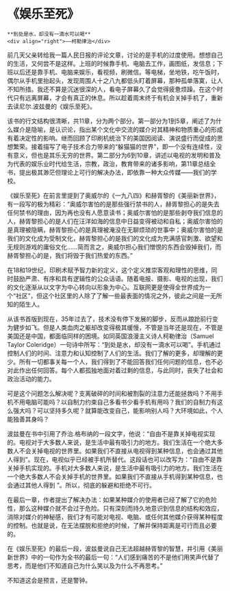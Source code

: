 # 《娱乐至死》

``` admonish note
**到处是水，却没有一滴水可以喝**
<div align="right">——柯勒律治</div>
```

前几天父亲转给我一篇人民日报的评论文章，讨论的是手机的过度使用。想想自己的生活，又何尝不是这样。上班的时候靠手机、电脑去工作，画图纸，发信息；下班以后还是靠手机、电脑来娱乐，看视频，刷微信。等电梯，坐地铁，吃午饭时，偶尔从手机里抬起头，发现周围人十之八九都低头盯着屏幕，那种孤单落寞，让人不知所措。我还不算是沉迷很深的人，看电子屏幕久了会觉得疲惫烦躁。在这个时代只有远离屏幕，才会有真正的休息。所以趁着周末终于有机会关掉手机了，重新去读尼尔.波兹曼的《娱乐至死》。

该书的行文结构很清晰，共11章，分为两个部分。第一部分为1到5章，阐述了为什么媒介是隐喻，是认识论，指出某个文化中交流的媒介对其精神和物质重心的形成有着决定性的影响。继而回顾了印刷机统治下的美国因阅读、演说盛行而促成的思想繁荣。接着描写了电子技术合力带来的“躲猫猫的世界”，即一个没有连续性，没有意义，但也是其乐无穷的世界。第二部分为6到10章，讲述以电视的发明和普及为代表的娱乐业时代给生活，宗教，政治，教育带来的诸多影响，第11章总结全书，提出极其渺茫但理论上可行的解决办法，即依靠一种大众传媒——我们的学校。

《娱乐至死》在前言里提到了奥威尔的《一九八四》和赫胥黎的《美丽新世界》，有一段写的极为精彩：“奥威尔害怕的是那些强行禁书的人，赫胥黎担心的是失去任何禁书的理由，因为再也没有人愿意读书；奥威尔害怕的是那些剥夺我们信息的人，赫胥黎担心的是人们在汪洋如海的信息中日益变得被动和自私；奥威尔害怕的是真理被隐瞒，赫胥黎担心的是真理被淹没在无聊烦琐的世事中；奥威尔害怕的是我们的文化成为受制文化，赫胥黎担心的是我们的文化成为充满感官刺激、欲望和无规则游戏的庸俗文化……简而言之，奥威尔担心我们憎恨的东西会毁掉我们，而赫胥黎担心的是，我们将毁于我们热爱的东西。”

在18和19世纪，印刷术赋予智力新的定义，这个定义推崇客观和理性的思维，同时鼓励严肃、有序和具有逻辑性的公众话语。随着电报、摄影、电视的出现，我们的文化逐渐从以文字为中心转向以形象为中心。互联网更是使得全世界成为一个“社区”，但这个社区里的人除了了解一些最表面的情况之外，彼此之间是一无所知的陌生人。

从该书首版到现在，35年过去了，技术没有停下发展的脚步，反而从踉跄前行变为健步如飞。但是人类血肉之躯却改变得极其缓慢，不管是当年还是现在，不管是美国还是中国，都面临同样的困境。如同英国浪漫主义诗人柯勒律治（Samuel Taylor Coleridge）一句诗中所写：“到处是水，却没有一滴水可以喝”。手机通过控制人们的时间、注意力和认知控制了人们的生活。我们了解的更多，却理解的更少。所有一切都事关每一个人，我们得到了不能回答我们任何问题的信息，也不必对此作出任何回答。每个人都孤独地面对着过剩的信息，与此同时，丧失了社会和政治活动的能力。



可是这个问题怎么解决呢？支离破碎的时间和被割裂的注意力还能拯救吗？不用手机不用电脑可能吗？以自制力约束自己多看书少看手机有用吗？我们的自制力有这么强大吗？可以坚持多久呢？就算能改变自己，能影响别人吗？大环境如此，个人能独善其身吗？

波兹曼在书中引用了乔治.格布纳的一段文字，他说：“自由不是靠关掉电视实现的。电视对于大多数人来说，是生活中最有吸引力的地方。我们生活在一个绝大多数人不会关掉电视的世界里。如果我们不直接从电视得到某种信息，也会通过其他人得到”。现在，电视似乎已经被手机所替代。这段话也可以改写为：“自由不是靠关掉手机实现的。手机对大多数人来说，是生活中最有吸引力的地方。我们生活在一个绝大多数人不会关掉手机的世界里。如果我们不直接从手机得到某种信息，也会通过其他人得到 ”。所以，彻底的躲避和拒绝不可行。

在最后一章，作者提出了解决办法：如果某种媒介的使用者已经了解了它的危险性，那么这种媒介就不会过于危险。只有深刻而持久地意识到信息的结构和效应，消除对媒介的神秘感，我们才有可能对电视、电脑、或任何其他媒介获得某种程度的控制。也就是说，在无法摆脱和拒绝的时候，了解并保持距离是可行而且必要的。

在《娱乐至死》的最后一段，波兹曼说自己无法超越赫胥黎的智慧，并引用《美丽新世界》中的一句作为全书的最后一句：“人们感到痛苦的不是他们用笑声代替了思考，而是他们不知道自己为什么笑以及为什么不再思考。”

不知道这会是预言，还是警钟。

